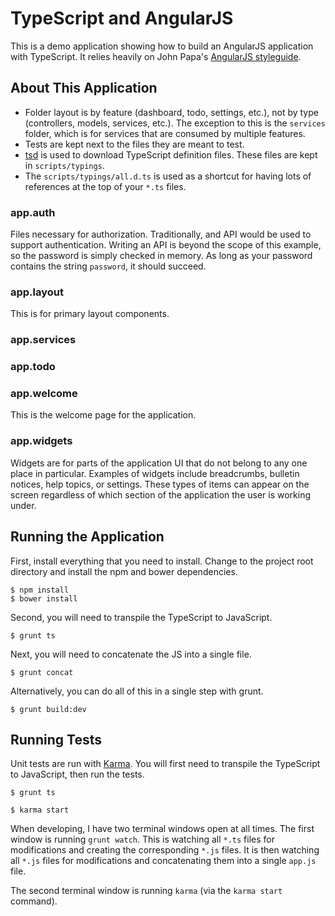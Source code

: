 # TypeScript and AngularJS

This is a demo application showing how to build an AngularJS application with TypeScript. It relies heavily on John Papa's
[AngularJS styleguide](https://github.com/johnpapa/angular-styleguide).

## About This Application

+ Folder layout is by feature (dashboard, todo, settings, etc.), not by type (controllers, models, services, etc.). The
    exception to this is the `services` folder, which is for services that are consumed by multiple features.
+ Tests are kept next to the files they are meant to test.
+ [tsd](https://github.com/DefinitelyTyped/tsd) is used to download TypeScript definition files. These files are kept in
    `scripts/typings`.
+ The `scripts/typings/all.d.ts` is used as a shortcut for having lots of references at the top of your `*.ts` files.

### app.auth

Files necessary for authorization. Traditionally, and API would be used to support authentication. Writing an API is 
beyond the scope of this example, so the password is simply checked in memory. As long as your password contains the 
string `password`, it should succeed.

### app.layout

This is for primary layout components.

### app.services

### app.todo

### app.welcome

This is the welcome page for the application.

### app.widgets

Widgets are for parts of the application UI that do not belong to any one place in particular. Examples of widgets include
breadcrumbs, bulletin notices, help topics, or settings. These types of items can appear on the screen regardless of which
section of the application the user is working under.

## Running the Application

First, install everything that you need to install. Change to the project root directory and install the npm and bower
dependencies.

```
$ npm install
$ bower install
```

Second, you will need to transpile the TypeScript to JavaScript.

```
$ grunt ts
```

Next, you will need to concatenate the JS into a single file.

```
$ grunt concat
```

Alternatively, you can do all of this in a single step with grunt.

```
$ grunt build:dev
```

## Running Tests

Unit tests are run with [Karma](http://karma-runner.github.io/0.12/index.html). You will first need to transpile the
TypeScript to JavaScript, then run the tests.

```
$ grunt ts
```

```
$ karma start
```

When developing, I have two terminal windows open at all times.  The first window is running `grunt watch`. This is 
watching all `*.ts` files for modifications and creating the corresponding `*.js` files. It is then watching all 
`*.js` files for modifications and concatenating them into a single `app.js` file.

The second terminal window is running `karma` (via the `karma start` command).

